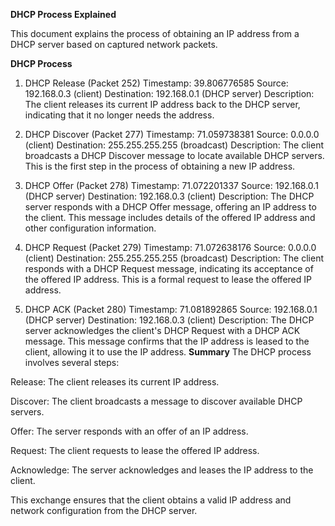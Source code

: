 **DHCP Process Explained**

This document explains the process of obtaining an IP address from a DHCP server based on captured network packets.



**DHCP Process**

1. DHCP Release (Packet 252)
Timestamp: 39.806776585
Source: 192.168.0.3 (client)
Destination: 192.168.0.1 (DHCP server)
Description:
The client releases its current IP address back to the DHCP server, indicating that it no longer needs the address.

3. DHCP Discover (Packet 277)
Timestamp: 71.059738381
Source: 0.0.0.0 (client)
Destination: 255.255.255.255 (broadcast)
Description:
The client broadcasts a DHCP Discover message to locate available DHCP servers. This is the first step in the process of obtaining a new IP address.

4. DHCP Offer (Packet 278)
Timestamp: 71.072201337
Source: 192.168.0.1 (DHCP server)
Destination: 192.168.0.3 (client)
Description:
The DHCP server responds with a DHCP Offer message, offering an IP address to the client. This message includes details of the offered IP address and other configuration information.
5. DHCP Request (Packet 279)
Timestamp: 71.072638176
Source: 0.0.0.0 (client)
Destination: 255.255.255.255 (broadcast)
Description:
The client responds with a DHCP Request message, indicating its acceptance of the offered IP address. This is a formal request to lease the offered IP address.
6. DHCP ACK (Packet 280)
Timestamp: 71.081892865
Source: 192.168.0.1 (DHCP server)
Destination: 192.168.0.3 (client)
Description:
The DHCP server acknowledges the client's DHCP Request with a DHCP ACK message. This message confirms that the IP address is leased to the client, allowing it to use the IP address.
**Summary**
The DHCP process involves several steps:

Release: The client releases its current IP address.

Discover: The client broadcasts a message to discover available DHCP servers.

Offer: The server responds with an offer of an IP address.

Request: The client requests to lease the offered IP address.

Acknowledge: The server acknowledges and leases the IP address to the client.

This exchange ensures that the client obtains a valid IP address and network configuration from the DHCP server.
